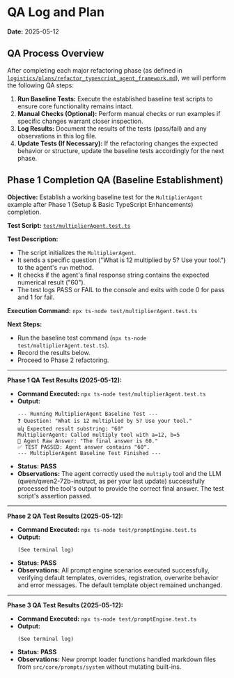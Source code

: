 # QA Log and Plan

**Date:** 2025-05-12

## QA Process Overview

After completing each major refactoring phase (as defined in [`logistics/plans/refactor_typescript_agent_framework.md`](logistics/plans/refactor_typescript_agent_framework.md)), we will perform the following QA steps:

1.  **Run Baseline Tests:** Execute the established baseline test scripts to ensure core functionality remains intact.
2.  **Manual Checks (Optional):** Perform manual checks or run examples if specific changes warrant closer inspection.
3.  **Log Results:** Document the results of the tests (pass/fail) and any observations in this log file.
4.  **Update Tests (If Necessary):** If the refactoring changes the expected behavior or structure, update the baseline tests accordingly for the next phase.

## Phase 1 Completion QA (Baseline Establishment)

**Objective:** Establish a working baseline test for the `MultiplierAgent` example after Phase 1 (Setup & Basic TypeScript Enhancements) completion.

**Test Script:** [`test/multiplierAgent.test.ts`](test/multiplierAgent.test.ts)

**Test Description:**

- The script initializes the `MultiplierAgent`.
- It sends a specific question ("What is 12 multiplied by 5? Use your tool.") to the agent's `run` method.
- It checks if the agent's final response string contains the expected numerical result ("60").
- The test logs PASS or FAIL to the console and exits with code 0 for pass and 1 for fail.

**Execution Command:** `npx ts-node test/multiplierAgent.test.ts`

**Next Steps:**

- Run the baseline test command (`npx ts-node test/multiplierAgent.test.ts`).
- Record the results below.
- Proceed to Phase 2 refactoring.

---

**Phase 1 QA Test Results (2025-05-12):**

- **Command Executed:** `npx ts-node test/multiplierAgent.test.ts`
- **Output:**
  ```
  --- Running MultiplierAgent Baseline Test ---
  ❓ Question: "What is 12 multiplied by 5? Use your tool."
  ակ Expected result substring: "60"
  MultiplierAgent: Called multiply tool with a=12, b=5
  🤖 Agent Raw Answer: "The final answer is 60."
  ✅ TEST PASSED: Agent answer contains "60".
  --- MultiplierAgent Baseline Test Finished ---
  ```
- **Status:** **PASS**
- **Observations:** The agent correctly used the `multiply` tool and the LLM (qwen/qwen2-72b-instruct, as per your last update) successfully processed the tool's output to provide the correct final answer. The test script's assertion passed.

---

**Phase 2 QA Test Results (2025-05-12):**

- **Command Executed:** `npx ts-node test/promptEngine.test.ts`
- **Output:**
  ```
  (See terminal log)
  ```
- **Status:** **PASS**
- **Observations:** All prompt engine scenarios executed successfully, verifying
  default templates, overrides, registration, overwrite behavior and error
  messages. The default template object remained unchanged.

---

**Phase 3 QA Test Results (2025-05-12):**

- **Command Executed:** `npx ts-node test/promptEngine.test.ts`
- **Output:**
  ```
  (See terminal log)
  ```
- **Status:** **PASS**
- **Observations:** New prompt loader functions handled markdown files from
  `src/core/prompts/system` without mutating built-ins.

